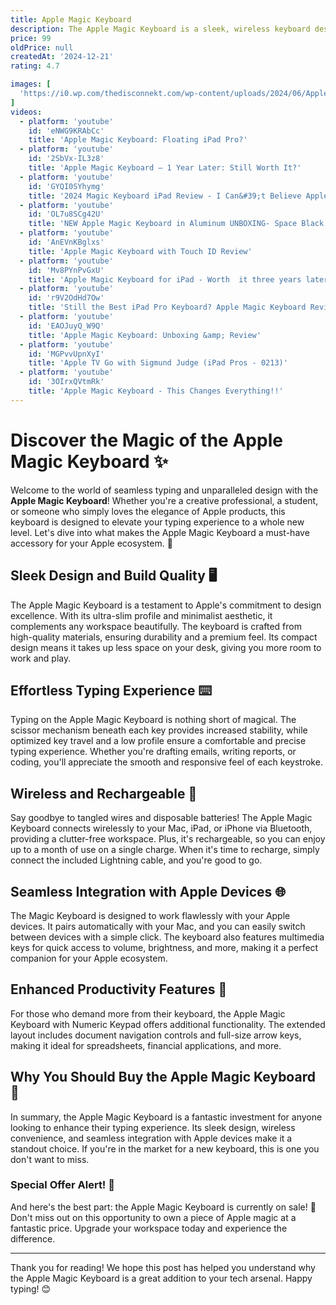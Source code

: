 ```yaml
---
title: Apple Magic Keyboard
description: The Apple Magic Keyboard is a sleek, wireless keyboard designed to complement Apple devices, offering a seamless typing experience. It features a low-profile, minimalist design with a built-in rechargeable battery that provides long-lasting power. The keyboard connects via Bluetooth, ensuring a reliable and stable connection with compatible devices such as Mac computers, iPads, and iPhones. Its scissor mechanism beneath each key enhances stability and provides a comfortable, precise typing experience. The Magic Keyboard is available in various configurations, including models with a numeric keypad and versions with backlit keys for enhanced visibility in low-light environments.
price: 99
oldPrice: null
createdAt: '2024-12-21'
rating: 4.7

images: [
  'https://i0.wp.com/thedisconnekt.com/wp-content/uploads/2024/06/Apple-Magic-Keyboard-iPad-Pro-M4-4.jpg?resize=1600,1067&ssl=1', 'https://www.sbsupply.eu/media/amasty/amoptmobile/catalog/product/cache/2f91b34145a054c13cc5bd486d10f6bd/a/p/apple_magic_keyboard_ipad_pro_12.9_inch_qwerty_us_white_3_1_jpg.webp', 'https://media.johnlewiscontent.com/i/JohnLewis/240265316alt2?fmt=auto&$background-off-white$', 'https://image-cdn.hypb.st/https://hypebeast.com/image/2020/04/apple-ipad-pro-magic-keyboard-closer-look-0.jpg?w=960&cbr=1&q=90&fit=max', 'https://www.iphonejd.com/.a/6a010535fde333970c0133f46227c5970b-640wi', 'https://cdn.krcs.co.uk/media/wysiwyg/ipad-pro-landing/iPad_Pro_M4_Q324_1700_01_BN.png', 'https://i.ytimg.com/vi/reap9boWtAk/maxresdefault.jpg', 'https://www.fintie.com/cdn/shop/products/file_142_1_99c474c5-d8e6-4f7c-b9ae-5fc7cc53b0c6_1080x.jpg?v=1625565471', 'https://beetstech.com/wp-content/uploads/103f-u00_opt.webp', 'https://miro.medium.com/v2/resize:fit:7090/0*QhJak7rkUT2BSCOY', 'https://www.patentlyapple.com/.a/6a0120a5580826970c0282e11fd2d0200b-pi', 'https://hniesfp.imgix.net/8/images/detailed/291/Magic_Keyboard_with_Touch_ID_34BL_Screen__USEN.jpg?fit=fill&bg=0FFF&w=1500&h=1000&auto=format,compress', 'https://i.ebayimg.com/images/g/nZ0AAOSwGYZf7P7W/s-l1200.jpg', 'https://media.johnlewiscontent.com/i/JohnLewis/109648166alt3?fmt=auto&$background-off-white$', 'https://i.ytimg.com/vi/Oz-1fKLXYtI/hq720.jpg?sqp=-oaymwEhCK4FEIIDSFryq4qpAxMIARUAAAAAGAElAADIQj0AgKJD&rs=AOn4CLCwMN53nt4Yvg4P0e3STjczMWNLpA', 'https://static1.pocketlintimages.com/wordpress/wp-content/uploads/wm/2024/07/ipad-pro-sitting.jpg', 'https://www.daskeyboard.com/blog/wp-content/uploads/Apple_Magic_Keyboard_A1843-1-1024x429.jpeg', 'https://www.worldshop.eu/medias/img/1346236411853375341_w1500_z_6830532/apple-magic-keyboard-11-ipad-pro-m4-white.jpeg', 'https://blogger.googleusercontent.com/img/b/R29vZ2xl/AVvXsEgmeegmJfGNoUvBj5BdIJAGtvuS-E_NTuCckVXFpen0eZA9WW3m7T28O8DE4iqyy2V19fkBbCMdFvfKz_zQZzUYGFapOwTbTOdfTEg3k7JvOXPl2Yp564JB2XcnN3S4CfMtAYYw6Y1Iz9xo/s1600/apple-aluminum-keyboard.jpg', 'https://blog.darrien.dev/landing-on-the-moon/moonlanding.jpg', 'https://www.smartgeneration.it/wp-content/uploads/2023/09/TASTIERANOTOUCHIDVERDE.jpg', 'https://static.wixstatic.com/media/0c2d11194b8042ca9f11f7f681339102.jpg/v1/fill/w_640,h_1632,al_c,q_85,usm_0.66_1.00_0.01,enc_avif,quality_auto/0c2d11194b8042ca9f11f7f681339102.jpg', 'https://pisces.bbystatic.com/image2/BestBuy_US/images/products/6340/6340391_sd.jpg;maxHeight=640;maxWidth=550;format=webp', 'https://iwoodstore.com/cdn/shop/files/slim-apple-magic-keyboard-tray-iwoodstore-237625.jpg?v=1718779842&width=1946', 'https://felixwong.com/gallery/mobile/c/cleaning-ipad-magic-keyboard.jpg', 'https://guide-images.cdn.ifixit.com/igi/K1vQcM5qlHAtRDfQ.medium', 'https://i.ytimg.com/vi/heRYbG7m2gM/sddefault.jpg', 'https://sm.pcmag.com/pcmag_me/photo/default/01d2j91yuyjaqzhg33mct8r-10_qyrx.jpg', 'https://www.cultofmac.com/wp-content/uploads/2022/03/Apple-iPad-Magic-Keyboard-backlight.jpg', 'https://m.media-amazon.com/images/I/51658pZoMFL._AC_UF350,350_QL80_.jpg', 'https://beetstech.com/wp-content/uploads/opt_1027-u00_00_wcom.webp', 'https://gouppercase.com/cdn/shop/products/cover6.jpg?v=1623348250&width=1024', 'https://www.pedestal.com/cdn/shop/files/Wall_Bar-Mounts_Bar-998_101-012_Light_Oak-1_1080x.jpg?v=1719305434', 'https://assets.techrepublic.com/uploads/2024/04/Figure-D-Apples-original-Magic-Keyboard-is-popular-with-many-users-including-Windows-professionals.-Image-TechRepublic-reporter.webp', 'https://i.rtings.com/assets/products/pfFUuNGU/apple-magic-keyboard-with-touch-id-and-numeric-keypad/features-small.jpg?format=auto', 'https://m.media-amazon.com/images/I/71OsXeVABlL._AC_UF894,1000_QL80_.jpg', 'https://static.tweaktown.com/news/16x9/94820_apple-to-launch-new-magic-keyboard-and-updated-pencil-alongside-2024s-ipad-pro-refresh.jpg', 'https://eshop.macsales.com/images/_gallery_/bin/APLMJQL3LLA-pimid72506-xl.jpg', 'https://i.pcmag.com/imagery/reviews/02RXZFPZhDDSkn0fAqz96R0-2..v1569469948.jpg', 'https://cdn.dribbble.com/users/77370/screenshots/2362602/media/cf6188479073cfefb409f82e803471be.gif', 'https://s3.us-east-1.amazonaws.com/product-image-bucket-nz-prod-us/396058-Product-0-I-638240332466397118.jpg', 'https://upload.wikimedia.org/wikipedia/commons/thumb/d/d4/Magic_Keyboard_with_Touch_ID_for_Mac_models_with_Apple_silicon_-_Swiss.jpg/697px-Magic_Keyboard_with_Touch_ID_for_Mac_models_with_Apple_silicon_-_Swiss.jpg', 'https://store.storeimages.cdn-apple.com/4982/as-images.apple.com/is/MJQK3LL?wid=1144&hei=1144&fmt=jpeg&qlt=90&.v=1717536525246', 'https://i.ytimg.com/vi/LjG7hHCIca8/maxresdefault.jpg', 'https://www.doqo.shop/cdn/shop/files/6_437cf2f0-cfeb-4c05-9c7f-b5b21e334948_1024x1024.jpg?v=1699951604', 'https://i.ytimg.com/vi/JLQAh6IHPc4/maxresdefault.jpg', 'https://leronza.com/wp-content/uploads/2024/07/bf31afec-2e7a-4b4d-814f-c9f5bc54e9fa.webp', 'https://i.pinimg.com/originals/52/4a/56/524a56ad9416c170518e37e69f8f9e53.jpg', 'https://gdm-assets.b-cdn.net/images/ncavvykf/stealth/b926255c6e7872a67fed54a042024ffa2700a3dc-1920x1080.jpg?rect=0,39,1920,1003&w=398&h=208&auto=format', 'https://ae01.alicdn.com/kf/S65593e434f4643428ac9f9cb0c55ba322.jpg_640x640q90.jpg', 'https://rukminim2.flixcart.com/image/850/1000/kpzt7680/keyboard/tablet-keyboard/w/t/h/mjql3hn-a-magic-for-ipad-pro-12-9-inch-5th-gen-apple-original-imag43ruxhz5zbg8.jpeg?q=20&crop=false', 'https://www.belkin.com/dw/image/v2/BGBH_PRD/on/demandware.static/-/Sites-master-product-catalog-blk/default/dweafb91db/images/hi-res/b/1659fcc47f3ed983_BBZ002ar_B2B_ iPad_10.9_11_iPad Air_and_Pro_keyboard_folio_Gallery_6_WEB.png?sw=700&sh=700&sm=fit', 'https://ducttape.co.nz/media/cache/4e/c0/4ec0423fb462742198104b3cdde3e7c9.jpg', 'https://www.did.ie/cdn/shop/files/MWR43B-A-3_5283dd38-2a30-4c08-bfb5-4343236f66b9_1200x.jpg?v=1725524900', 'https://www.digihunch.com/wp-content/uploads/2022/12/K810-1024x450.png', 'https://i.ytimg.com/vi/zxomwsONKPA/hq720.jpg?sqp=-oaymwEhCK4FEIIDSFryq4qpAxMIARUAAAAAGAElAADIQj0AgKJD&rs=AOn4CLAYyiBwIXCqHyJF0wRMd9RWMfWngA', 'https://imageio.forbes.com/specials-images/imageserve/600d534c948de56b1b88f0cb/Close-up-of-SLim-X3-wired-keyboard/0x0.jpg?crop=2500,2084,x0,y291,safe&height=592&width=711&fit=bounds', 'https://www.noelleeming.co.nz/on/demandware.static/-/Sites-nlg-master-catalog/default/dwe0845f02/images/hi-res/C1/3A/N229381_00.jpg', 'https://cdn.idropnews.com/wp-content/uploads/2020/05/08110530/iPad-Pro-Magic-Keyboard-and-AirPods-iPhone-Mouse.jpg', 'https://eshop.macsales.com/images/_gallery_/bin/APLMK293LLABLA-pimid81991-xl.jpg', 'https://keysme.com/cdn/shop/files/keysme-spaceship-custom-mechanical-keyboard-wireless-keyboard-hot-swappable-gateron-mars-switch-caramel-latte.jpg?v=1715758752&width=1800', 'https://sopiguard.com/cdn/shop/products/mgkb213mstgujn_eae44a57-5a81-47aa-8113-9a5a941dd622.jpg?v=1621583706', 'https://c1.staticflickr.com/1/599/31660970612_01fdd6e784_b.jpg', 'https://www.bhphotovideo.com/images/fb/apple_apple_magic_keyboard_and_1740585.jpg', 'https://iwoodstore.com/cdn/shop/files/apple-magic-keyboard-tray-walnut-iwoodstore-435830.jpg?v=1717693825&width=1946', 'https://i-station.com.au/cdn/shop/files/6_294c7a5c-1c66-4084-9500-4e1745027aef_535x.jpg?v=1734154262', 'https://files.ekmcdn.com/bc021f/images/apple-magic-keyboard-with-touch-id-for-mac-models-with-m1-m2-new-vatinc-3-1423-p.jpg?v=50FF9015-5FFE-45DC-A53D-715D2CC1E094', 'https://miro.medium.com/v2/resize:fit:1200/1*LG2nAm_xNpQWmva-pldk2g@2x.jpeg', 'https://s.hdnux.com/photos/01/31/77/17/23589834/3/rawImage.jpg', 'https://robbsutton.com/wp-content/uploads/2022/01/DSC03629.jpg', 'https://i.ytimg.com/vi/5UrMLNVwFEI/maxresdefault.jpg', 'https://cdn.thewirecutter.com/wp-content/media/2024/06/ipadprokeyboardcases-2048px-3070.jpg?auto=webp&quality=75&width=1024', 'https://landings.mixup.com.mx/landings/iPad_Air/images/flex_accessories_small_2x.png?1714511032851', 'https://i.etsystatic.com/23416300/r/il/8cc96e/3350777284/il_570xN.3350777284_o1hb.jpg', 'https://static1.makeuseofimages.com/wordpress/wp-content/uploads/2021/04/ipad-pro-magic-keyboard-white.jpg', 'https://media-ik.croma.com/prod/https://media.croma.com/image/upload/v1681400936/Croma Assets/Computers Peripherals/Computer Accessories and Tablets Accessories/Images/250022_0_i5ehky.png?tr=w-600', 'https://i0.wp.com/sixcolors.com/wp-content/uploads/2015/10/trackpad-2-back-6c.jpg?ssl=1', 'https://helios-i.mashable.com/imagery/articles/03uGf1z7X9sOQrAhaLNShW3/images-8.fill.size_2000x1126.v1697660577.jpg', 'https://i.pcmag.com/imagery/roundup-products/06H5xGqPz6BwhYK5mU6UzB8.fit_lim.size_1050x591.v1680712367.jpg', 'https://cdn.shoplightspeed.com/shops/640192/files/64173357/1600x2048x2/apple-magic-keyboard-for-ipad-air-13-inch-m2-us-en.jpg'
]
videos: 
  - platform: 'youtube'
    id: 'eNWG9KRAbCc'
    title: 'Apple Magic Keyboard: Floating iPad Pro?'
  - platform: 'youtube'
    id: '2SbVx-IL3z8'
    title: 'Apple Magic Keyboard – 1 Year Later: Still Worth It?'
  - platform: 'youtube'
    id: 'GYQI0SYhymg'
    title: '2024 Magic Keyboard iPad Review - I Can&#39;t Believe Apple Didn&#39;t Catch This'
  - platform: 'youtube'
    id: 'OL7u8SCg42U'
    title: 'NEW Apple Magic Keyboard in Aluminum UNBOXING- Space Black'
  - platform: 'youtube'
    id: 'AnEVnKBglxs'
    title: 'Apple Magic Keyboard with Touch ID Review'
  - platform: 'youtube'
    id: 'Mv8PYnPvGxU'
    title: 'Apple Magic Keyboard for iPad - Worth  it three years later?'
  - platform: 'youtube'
    id: 'r9V2OdHd7Ow'
    title: 'Still the Best iPad Pro Keyboard? Apple Magic Keyboard Review'
  - platform: 'youtube'
    id: 'EAOJuyQ_W9Q'
    title: 'Apple Magic Keyboard: Unboxing &amp; Review'
  - platform: 'youtube'
    id: 'MGPvvUpnXyI'
    title: 'Apple TV Go with Sigmund Judge (iPad Pros - 0213)'
  - platform: 'youtube'
    id: '3OIrxQVtmRk'
    title: 'Apple Magic Keyboard - This Changes Everything!!'
---
```


# Discover the Magic of the Apple Magic Keyboard ✨

Welcome to the world of seamless typing and unparalleled design with the **Apple Magic Keyboard**! Whether you're a creative professional, a student, or someone who simply loves the elegance of Apple products, this keyboard is designed to elevate your typing experience to a whole new level. Let's dive into what makes the Apple Magic Keyboard a must-have accessory for your Apple ecosystem. 🍏

## Sleek Design and Build Quality 🖥️

The Apple Magic Keyboard is a testament to Apple's commitment to design excellence. With its ultra-slim profile and minimalist aesthetic, it complements any workspace beautifully. The keyboard is crafted from high-quality materials, ensuring durability and a premium feel. Its compact design means it takes up less space on your desk, giving you more room to work and play. 

## Effortless Typing Experience ⌨️

Typing on the Apple Magic Keyboard is nothing short of magical. The scissor mechanism beneath each key provides increased stability, while optimized key travel and a low profile ensure a comfortable and precise typing experience. Whether you're drafting emails, writing reports, or coding, you'll appreciate the smooth and responsive feel of each keystroke. 

## Wireless and Rechargeable 🔋

Say goodbye to tangled wires and disposable batteries! The Apple Magic Keyboard connects wirelessly to your Mac, iPad, or iPhone via Bluetooth, providing a clutter-free workspace. Plus, it's rechargeable, so you can enjoy up to a month of use on a single charge. When it's time to recharge, simply connect the included Lightning cable, and you're good to go. 

## Seamless Integration with Apple Devices 🌐

The Magic Keyboard is designed to work flawlessly with your Apple devices. It pairs automatically with your Mac, and you can easily switch between devices with a simple click. The keyboard also features multimedia keys for quick access to volume, brightness, and more, making it a perfect companion for your Apple ecosystem.

## Enhanced Productivity Features 🚀

For those who demand more from their keyboard, the Apple Magic Keyboard with Numeric Keypad offers additional functionality. The extended layout includes document navigation controls and full-size arrow keys, making it ideal for spreadsheets, financial applications, and more. 

## Why You Should Buy the Apple Magic Keyboard 🛒

In summary, the Apple Magic Keyboard is a fantastic investment for anyone looking to enhance their typing experience. Its sleek design, wireless convenience, and seamless integration with Apple devices make it a standout choice. If you're in the market for a new keyboard, this is one you don't want to miss. 

### Special Offer Alert! 🔔

And here's the best part: the Apple Magic Keyboard is currently on sale! 🎉 Don't miss out on this opportunity to own a piece of Apple magic at a fantastic price. Upgrade your workspace today and experience the difference. 

---

Thank you for reading! We hope this post has helped you understand why the Apple Magic Keyboard is a great addition to your tech arsenal. Happy typing! 😊